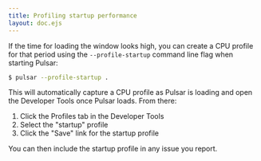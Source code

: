```yaml
---
title: Profiling startup performance
layout: doc.ejs
---
```


If the time for loading the window looks high, you can create a CPU profile for
that period using the `--profile-startup` command line flag when starting
Pulsar:

```sh
$ pulsar --profile-startup .
```

This will automatically capture a CPU profile as Pulsar is loading and open the
Developer Tools once Pulsar loads. From there:

1. Click the Profiles tab in the Developer Tools
2. Select the "startup" profile
3. Click the "Save" link for the startup profile

You can then include the startup profile in any issue you report.
